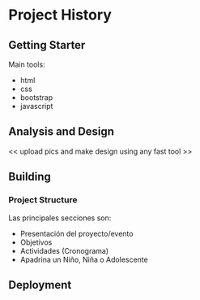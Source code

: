 # Project History

## Getting Starter
Main tools:
- html
- css
- bootstrap
- javascript

## Analysis and Design
<< upload pics and make design using any fast tool >>

## Building
### Project Structure
Las principales secciones son:
- Presentación del proyecto/evento
- Objetivos
- Actividades (Cronograma)
- Apadrina un Niño, Niña o Adolescente

## Deployment

